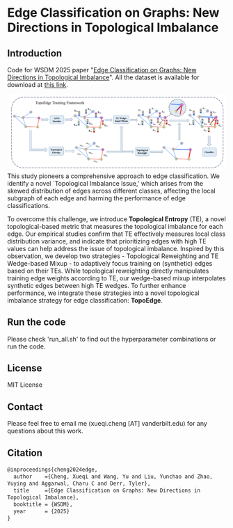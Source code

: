 # Edge Classification on Graphs: New Directions in Topological Imbalance

## Introduction
Code for WSDM 2025 paper "[Edge Classification on Graphs: New Directions in Topological Imbalance](https://arxiv.org/abs/2406.11685)". All the dataset is available for download at [this link](https://drive.google.com/drive/folders/18FEYhYIbsuh932zpRcRNFpPCSesQ2LpK?usp=drive_link).


![Overview Figure](plot/framework.png)
This study pioneers a comprehensive approach to edge classification. We identify a novel `Topological Imbalance Issue,' which arises from the skewed distribution of edges across different classes, affecting the local subgraph of each edge and harming the performance of edge classifications.

To overcome this challenge, we introduce **Topological Entropy** (TE), a novel topological-based metric that measures the topological imbalance for each edge. Our empirical studies confirm that TE effectively measures local class distribution variance, and indicate that prioritizing edges with high TE values can help address the issue of topological imbalance. Inspired by this observation, we develop two strategies - Topological Reweighting and TE Wedge-based Mixup - to adaptively focus training on (synthetic) edges based on their TEs. While topological reweighting directly manipulates training edge weights according to TE, our wedge-based mixup interpolates synthetic edges between high TE wedges. To further enhance performance, we integrate these strategies into a novel topological imbalance strategy for edge classification: **TopoEdge**. 

## Run the code
Please check 'run_all.sh' to find out the hyperparameter combinations or run the code.

## License
MIT License

## Contact 
Please feel free to email me (xueqi.cheng [AT] vanderbilt.edu) for any questions about this work.

## Citation
```
@inproceedings{cheng2024edge,
  author    ={Cheng, Xueqi and Wang, Yu and Liu, Yunchao and Zhao, Yuying and Aggarwal, Charu C and Derr, Tyler},
  title     ={Edge Classification on Graphs: New Directions in Topological Imbalance},
  booktitle = {WSDM},
  year      = {2025}
}
```